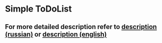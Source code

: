 # Simple ToDoList

## For more detailed description refer to [description (russian)](https://github.com/Programming-curios/todo-app/tree/master/assets/description_ru.md) or [description (english)](https://github.com/Programming-curios/todo-app/tree/master/assets/description_en.md)
